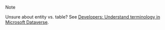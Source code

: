 > [!NOTE]
> Unsure about entity vs. table? See [Developers: Understand terminology in Microsoft Dataverse](/powerapps/developer/data-platform/understand-terminology).